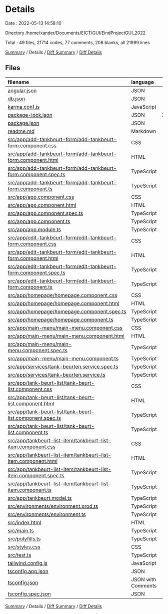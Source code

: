 # Details

Date : 2022-05-13 14:58:10

Directory /home/xander/Documents/EICT/GUI/EindProjectGUI_2022

Total : 49 files,  21714 codes, 77 comments, 208 blanks, all 21999 lines

[Summary](results.md) / Details / [Diff Summary](diff.md) / [Diff Details](diff-details.md)

## Files
| filename | language | code | comment | blank | total |
| :--- | :--- | ---: | ---: | ---: | ---: |
| [angular.json](/angular.json) | JSON | 106 | 0 | 1 | 107 |
| [db.json](/db.json) | JSON | 39 | 0 | 0 | 39 |
| [karma.conf.js](/karma.conf.js) | JavaScript | 37 | 6 | 2 | 45 |
| [package-lock.json](/package-lock.json) | JSON | 20,785 | 0 | 1 | 20,786 |
| [package.json](/package.json) | JSON | 42 | 0 | 1 | 43 |
| [readme.md](/readme.md) | Markdown | 19 | 0 | 17 | 36 |
| [src/app/add-tankbeurt-form/add-tankbeurt-form.component.css](/src/app/add-tankbeurt-form/add-tankbeurt-form.component.css) | CSS | 0 | 0 | 1 | 1 |
| [src/app/add-tankbeurt-form/add-tankbeurt-form.component.html](/src/app/add-tankbeurt-form/add-tankbeurt-form.component.html) | HTML | 29 | 0 | 12 | 41 |
| [src/app/add-tankbeurt-form/add-tankbeurt-form.component.spec.ts](/src/app/add-tankbeurt-form/add-tankbeurt-form.component.spec.ts) | TypeScript | 20 | 0 | 6 | 26 |
| [src/app/add-tankbeurt-form/add-tankbeurt-form.component.ts](/src/app/add-tankbeurt-form/add-tankbeurt-form.component.ts) | TypeScript | 35 | 4 | 13 | 52 |
| [src/app/app.component.css](/src/app/app.component.css) | CSS | 0 | 0 | 1 | 1 |
| [src/app/app.component.html](/src/app/app.component.html) | HTML | 2 | 0 | 0 | 2 |
| [src/app/app.component.spec.ts](/src/app/app.component.spec.ts) | TypeScript | 27 | 0 | 5 | 32 |
| [src/app/app.component.ts](/src/app/app.component.ts) | TypeScript | 9 | 0 | 2 | 11 |
| [src/app/app.module.ts](/src/app/app.module.ts) | TypeScript | 39 | 0 | 5 | 44 |
| [src/app/edit-tankbeurt-form/edit-tankbeurt-form.component.css](/src/app/edit-tankbeurt-form/edit-tankbeurt-form.component.css) | CSS | 0 | 0 | 1 | 1 |
| [src/app/edit-tankbeurt-form/edit-tankbeurt-form.component.html](/src/app/edit-tankbeurt-form/edit-tankbeurt-form.component.html) | HTML | 29 | 0 | 12 | 41 |
| [src/app/edit-tankbeurt-form/edit-tankbeurt-form.component.spec.ts](/src/app/edit-tankbeurt-form/edit-tankbeurt-form.component.spec.ts) | TypeScript | 20 | 0 | 6 | 26 |
| [src/app/edit-tankbeurt-form/edit-tankbeurt-form.component.ts](/src/app/edit-tankbeurt-form/edit-tankbeurt-form.component.ts) | TypeScript | 42 | 0 | 12 | 54 |
| [src/app/homepage/homepage.component.css](/src/app/homepage/homepage.component.css) | CSS | 0 | 0 | 1 | 1 |
| [src/app/homepage/homepage.component.html](/src/app/homepage/homepage.component.html) | HTML | 11 | 0 | 1 | 12 |
| [src/app/homepage/homepage.component.spec.ts](/src/app/homepage/homepage.component.spec.ts) | TypeScript | 20 | 0 | 6 | 26 |
| [src/app/homepage/homepage.component.ts](/src/app/homepage/homepage.component.ts) | TypeScript | 11 | 0 | 5 | 16 |
| [src/app/main-menu/main-menu.component.css](/src/app/main-menu/main-menu.component.css) | CSS | 0 | 0 | 1 | 1 |
| [src/app/main-menu/main-menu.component.html](/src/app/main-menu/main-menu.component.html) | HTML | 23 | 0 | 2 | 25 |
| [src/app/main-menu/main-menu.component.spec.ts](/src/app/main-menu/main-menu.component.spec.ts) | TypeScript | 20 | 0 | 6 | 26 |
| [src/app/main-menu/main-menu.component.ts](/src/app/main-menu/main-menu.component.ts) | TypeScript | 11 | 0 | 5 | 16 |
| [src/app/services/tank-beurten.service.spec.ts](/src/app/services/tank-beurten.service.spec.ts) | TypeScript | 12 | 0 | 5 | 17 |
| [src/app/services/tank-beurten.service.ts](/src/app/services/tank-beurten.service.ts) | TypeScript | 31 | 1 | 11 | 43 |
| [src/app/tank-beurt-list/tank-beurt-list.component.css](/src/app/tank-beurt-list/tank-beurt-list.component.css) | CSS | 0 | 0 | 1 | 1 |
| [src/app/tank-beurt-list/tank-beurt-list.component.html](/src/app/tank-beurt-list/tank-beurt-list.component.html) | HTML | 50 | 0 | 4 | 54 |
| [src/app/tank-beurt-list/tank-beurt-list.component.spec.ts](/src/app/tank-beurt-list/tank-beurt-list.component.spec.ts) | TypeScript | 20 | 0 | 6 | 26 |
| [src/app/tank-beurt-list/tank-beurt-list.component.ts](/src/app/tank-beurt-list/tank-beurt-list.component.ts) | TypeScript | 59 | 0 | 19 | 78 |
| [src/app/tankbeurt-list-item/tankbeurt-list-item.component.css](/src/app/tankbeurt-list-item/tankbeurt-list-item.component.css) | CSS | 0 | 0 | 1 | 1 |
| [src/app/tankbeurt-list-item/tankbeurt-list-item.component.html](/src/app/tankbeurt-list-item/tankbeurt-list-item.component.html) | HTML | 0 | 0 | 1 | 1 |
| [src/app/tankbeurt-list-item/tankbeurt-list-item.component.spec.ts](/src/app/tankbeurt-list-item/tankbeurt-list-item.component.spec.ts) | TypeScript | 20 | 0 | 6 | 26 |
| [src/app/tankbeurt-list-item/tankbeurt-list-item.component.ts](/src/app/tankbeurt-list-item/tankbeurt-list-item.component.ts) | TypeScript | 11 | 0 | 5 | 16 |
| [src/app/tankbeurt.model.ts](/src/app/tankbeurt.model.ts) | TypeScript | 14 | 1 | 1 | 16 |
| [src/environments/environment.prod.ts](/src/environments/environment.prod.ts) | TypeScript | 3 | 0 | 1 | 4 |
| [src/environments/environment.ts](/src/environments/environment.ts) | TypeScript | 3 | 11 | 3 | 17 |
| [src/index.html](/src/index.html) | HTML | 13 | 0 | 1 | 14 |
| [src/main.ts](/src/main.ts) | TypeScript | 9 | 0 | 4 | 13 |
| [src/polyfills.ts](/src/polyfills.ts) | TypeScript | 1 | 47 | 6 | 54 |
| [src/styles.css](/src/styles.css) | CSS | 3 | 0 | 0 | 3 |
| [src/test.ts](/src/test.ts) | TypeScript | 18 | 4 | 5 | 27 |
| [tailwind.config.js](/tailwind.config.js) | JavaScript | 9 | 0 | 0 | 9 |
| [tsconfig.app.json](/tsconfig.app.json) | JSON | 14 | 1 | 1 | 16 |
| [tsconfig.json](/tsconfig.json) | JSON with Comments | 31 | 1 | 1 | 33 |
| [tsconfig.spec.json](/tsconfig.spec.json) | JSON | 17 | 1 | 1 | 19 |

[Summary](results.md) / Details / [Diff Summary](diff.md) / [Diff Details](diff-details.md)